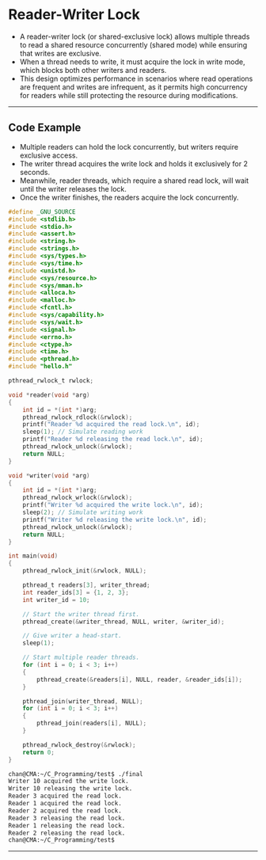 # Reader-Writer Lock

- A reader-writer lock (or shared-exclusive lock) allows multiple threads to read a shared resource concurrently (shared mode) while ensuring that writes are exclusive. 
- When a thread needs to write, it must acquire the lock in write mode, which blocks both other writers and readers. 
- This design optimizes performance in scenarios where read operations are frequent and writes are infrequent, as it permits high concurrency for readers while still protecting the resource during modifications.

---

## Code Example

- Multiple readers can hold the lock concurrently, but writers require exclusive access.
- The writer thread acquires the write lock and holds it exclusively for 2 seconds. 
- Meanwhile, reader threads, which require a shared read lock, will wait until the writer releases the lock. 
- Once the writer finishes, the readers acquire the lock concurrently.

```c
#define _GNU_SOURCE
#include <stdlib.h>
#include <stdio.h>
#include <assert.h>
#include <string.h>
#include <strings.h>
#include <sys/types.h>
#include <sys/time.h>
#include <unistd.h>
#include <sys/resource.h>
#include <sys/mman.h>
#include <alloca.h>
#include <malloc.h>
#include <fcntl.h>
#include <sys/capability.h>
#include <sys/wait.h>
#include <signal.h>
#include <errno.h>
#include <ctype.h>
#include <time.h>
#include <pthread.h>
#include "hello.h"

pthread_rwlock_t rwlock;

void *reader(void *arg)
{
    int id = *(int *)arg;
    pthread_rwlock_rdlock(&rwlock);
    printf("Reader %d acquired the read lock.\n", id);
    sleep(1); // Simulate reading work
    printf("Reader %d releasing the read lock.\n", id);
    pthread_rwlock_unlock(&rwlock);
    return NULL;
}

void *writer(void *arg)
{
    int id = *(int *)arg;
    pthread_rwlock_wrlock(&rwlock);
    printf("Writer %d acquired the write lock.\n", id);
    sleep(2); // Simulate writing work
    printf("Writer %d releasing the write lock.\n", id);
    pthread_rwlock_unlock(&rwlock);
    return NULL;
}

int main(void)
{
    pthread_rwlock_init(&rwlock, NULL);

    pthread_t readers[3], writer_thread;
    int reader_ids[3] = {1, 2, 3};
    int writer_id = 10;

    // Start the writer thread first.
    pthread_create(&writer_thread, NULL, writer, &writer_id);

    // Give writer a head-start.
    sleep(1);

    // Start multiple reader threads.
    for (int i = 0; i < 3; i++)
    {
        pthread_create(&readers[i], NULL, reader, &reader_ids[i]);
    }

    pthread_join(writer_thread, NULL);
    for (int i = 0; i < 3; i++)
    {
        pthread_join(readers[i], NULL);
    }

    pthread_rwlock_destroy(&rwlock);
    return 0;
}

```

```sh
chan@CMA:~/C_Programming/test$ ./final
Writer 10 acquired the write lock.
Writer 10 releasing the write lock.
Reader 3 acquired the read lock.
Reader 1 acquired the read lock.
Reader 2 acquired the read lock.
Reader 3 releasing the read lock.
Reader 1 releasing the read lock.
Reader 2 releasing the read lock.
chan@CMA:~/C_Programming/test$ 
```

---